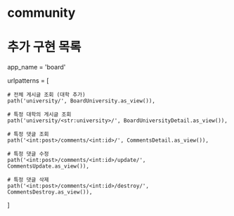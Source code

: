# community

# 추가 구현 목록

app_name = 'board'

urlpatterns = [

    # 전체 게시글 조회 (대학 추가)
    path('university/', BoardUniversity.as_view()),

    # 특정 대학의 게시글 조회
    path('university/<str:university>/', BoardUniversityDetail.as_view()),

    # 특정 댓글 조회
    path('<int:post>/comments/<int:id>/', CommentsDetail.as_view()),

    # 특정 댓글 수정
    path('<int:post>/comments/<int:id>/update/', CommentsUpdate.as_view()),

    # 특정 댓글 삭제
    path('<int:post>/comments/<int:id>/destroy/', CommentsDestroy.as_view()),
]
